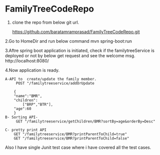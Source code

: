 # FamilyTreeCodeRepo

1. clone the repo from below git url.

	https://github.com/baratamramprasad/FamilyTreeCodeRepo.git

2.Go to HomeDir and run below command
	mvn spring-boot:run

3.Aftre spring boot application is initiated, check if the familytreeService is deployed or not by below get request and see the welcome msg.
http://localhost:8080/

4.Now application is ready.

	A-API to  create/update the family member.
		 POST "/familytreeservice/addOrUpdate 

		{
		"name":"BMR",
		"children":
			["BRP","BTR"],
		"age":60
		}
	B- Sorting API-
		 GET "/familytreeservice/getChildren/BMR?sortBy=age&orderBy=Desc"

	C- pretty print API
		GET "/familytreeservice/BMR?printParentToChild=true"
		GET "/familytreeservice/BMR?printParentToChild=false"


Also I have single Junit test case where i have covered all the test cases.

